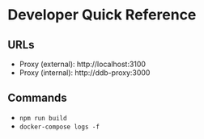 # Developer Quick Reference

## URLs
- Proxy (external): http://localhost:3100
- Proxy (internal): http://ddb-proxy:3000

## Commands
- `npm run build`
- `docker-compose logs -f`

